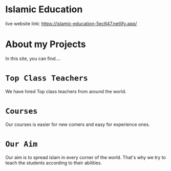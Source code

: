 # Islamic Education
live website link: https://islamic-education-5ec647.netlify.app/

# About my Projects
In this site, you can find....
# `Top Class Teachers`
We have hired Top class teachers from around the world.
# `Courses`
Our courses is easier for new comers and easy for experience ones.
# `Our Aim`
Our aim is to spread islam in every corner of the world. That's why we try to teach the students according to their abilities.